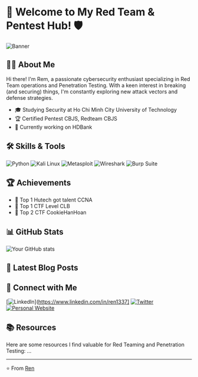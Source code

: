 # 🚀 Welcome to My Red Team & Pentest Hub! 🛡️

![Banner](https://avatars.githubusercontent.com/u/121148768?s=400&u=bc8e09d8b0ef9d8c0d54aced457859b2f9167805&v=4)

## 👨‍💻 About Me

Hi there! I'm Rem, a passionate cybersecurity enthusiast specializing in Red Team operations and Penetration Testing. With a keen interest in breaking (and securing) things, I'm constantly exploring new attack vectors and defense strategies.

- 🎓 Studying Security at Ho Chi Minh City University of Technology
- 🏆 Certified Pentest CBJS, Redteam CBJS
- 🔭 Currently working on HDBank

## 🛠 Skills & Tools

![Python](https://img.shields.io/badge/-Python-3776AB?style=flat-square&logo=Python&logoColor=white)
![Kali Linux](https://img.shields.io/badge/-Kali%20Linux-557C94?style=flat-square&logo=kali-linux&logoColor=white)
![Metasploit](https://img.shields.io/badge/-Metasploit-E34F26?style=flat-square&logo=metasploit&logoColor=white)
![Wireshark](https://img.shields.io/badge/-Wireshark-1679A7?style=flat-square&logo=wireshark&logoColor=white)
![Burp Suite](https://img.shields.io/badge/-Burp%20Suite-FF6347?style=flat-square&logo=burp-suite&logoColor=white)

## 🏆 Achievements

- 🥇 Top 1 Hutech got talent CCNA
- 🥇 Top 1 CTF Level CLB
- 🌟 Top 2 CTF CookieHanHoan

## 📊 GitHub Stats

![Your GitHub stats](https://github-readme-stats.vercel.app/api?username=r2nw&show_icons=true&theme=radical)

## 📝 Latest Blog Posts

## 🤝 Connect with Me

[![LinkedIn](https://img.shields.io/badge/-LinkedIn-0077B5?style=flat-square&logo=linkedin&logoColor=white)](https://www.linkedin.com/in/ren1337]
[![Twitter](https://img.shields.io/badge/-Twitter-1DA1F2?style=flat-square&logo=twitter&logoColor=white)](https://x.com/R3n_1337)
[![Personal Website](https://img.shields.io/badge/-Website-FF7139?style=flat-square&logo=Firefox-Browser&logoColor=white)](https://r2nw.github.io)

## 📚 Resources

Here are some resources I find valuable for Red Teaming and Penetration Testing:
...

---

⭐️ From [Ren](https://github.com/r2nw)

